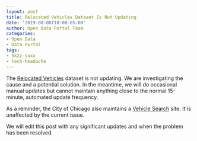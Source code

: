 ```yaml
---
layout: post
title: Relocated Vehicles Dataset Is Not Updating
date: '2019-08-08T18:00-05:00'
author: Open Data Portal Team
categories:
- Open Data
- Data Portal
tags:
- 5k2z-suxx
- tech-headache
---
```

The [Relocated Vehicles](https://data.cityofchicago.org/d/5k2z-suxx) dataset is not updating. We are investigating the cause and a potential solution. In the meantime, we will do occasional manual updates but cannot maintain anything close to the normal 15-minute, automated update frequency.

As a reminder, the City of Chicago also maintains a [Vehicle Search](https://webapps1.chicago.gov/vehicleSearch/) site. It is unaffected by the current issue.

We will edit this post with any significant updates and when the problem has been resolved.
